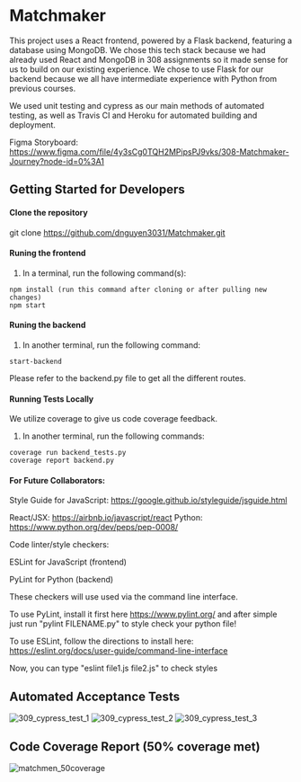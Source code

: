 # Matchmaker

This project uses a React frontend, powered by a Flask backend, featuring a database using MongoDB. We chose this tech stack because we had already used React and MongoDB in 308 assignments so it made sense for us to build on our existing experience. We chose to use Flask for our backend because we all have intermediate experience with Python from previous courses.

We used unit testing and cypress as our main methods of automated testing, as well as Travis CI and Heroku for automated building and deployment.

Figma Storyboard:
https://www.figma.com/file/4y3sCg0TQH2MPipsPJ9vks/308-Matchmaker-Journey?node-id=0%3A1


## Getting Started for Developers

#### Clone the repository

git clone https://github.com/dnguyen3031/Matchmaker.git

#### Runing the frontend

1. In a terminal, run the following command(s):
```
npm install (run this command after cloning or after pulling new changes)
npm start
```
#### Runing the backend

1. In another terminal, run the following command:
```
start-backend
```
Please refer to the backend.py file to get all the different routes.


#### Running Tests Locally

We utilize coverage to give us code coverage feedback.

1. In another terminal, run the following commands:
```
coverage run backend_tests.py
coverage report backend.py
```

#### For Future Collaborators:

Style Guide for JavaScript: https://google.github.io/styleguide/jsguide.html

React/JSX: https://airbnb.io/javascript/react
Python: https://www.python.org/dev/peps/pep-0008/

Code linter/style checkers:

ESLint for JavaScript (frontend)

PyLint for Python (backend)

These checkers will use used via the command line interface.

To use PyLint, install it first here https://www.pylint.org/ and after simple just run "pylint FILENAME.py" to style check your python file!

To use ESLint, follow the directions to install here: https://eslint.org/docs/user-guide/command-line-interface

Now, you can type "eslint file1.js file2.js" to check styles


## Automated Acceptance Tests

![309_cypress_test_1](https://user-images.githubusercontent.com/26192953/120852651-554a4e80-c52f-11eb-984b-56211bfd9afa.png)
![309_cypress_test_2](https://user-images.githubusercontent.com/26192953/120852725-727f1d00-c52f-11eb-9c40-51eb0e9eb481.png)
![309_cypress_test_3](https://user-images.githubusercontent.com/26192953/120852735-757a0d80-c52f-11eb-8120-d9b1f2a54de1.png)

## Code Coverage Report (50% coverage met)

![matchmen_50coverage](https://user-images.githubusercontent.com/26192953/120853057-f5a07300-c52f-11eb-9f6c-db095931a5a5.JPG)



